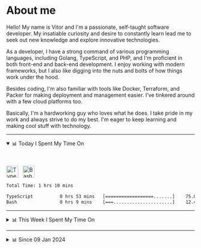 # About me

Hello! My name is Vitor and I'm a passionate, self-taught software developer. My insatiable curiosity and desire to constantly learn lead me to seek out new knowledge and explore innovative technologies.

As a developer, I have a strong command of various programming languages, including Golang, TypeScript, and PHP, and I'm proficient in both front-end and back-end development. I enjoy working with modern frameworks, but I also like digging into the nuts and bolts of how things work under the hood.

Besides coding, I'm also familiar with tools like Docker, Terraform, and Packer for making deployment and management easier. I've tinkered around with a few cloud platforms too.

Basically, I'm a hardworking guy who loves what he does. I take pride in my work and always strive to do my best. I'm eager to keep learning and making cool stuff with technology.

---

<!-- ## 📊 Today I Spent My Time On -->

<details open>
<summary>📊 Today I Spent My Time On</summary>

&nbsp;

<!--DEVTIMER:TODAY:START-->
<img align="center" width="32px" src="https://cdn.simpleicons.org/typescript/3178C6" alt="TypeScript" />&nbsp;&nbsp;&nbsp;<img align="center" width="32px" src="https://cdn.simpleicons.org/gnubash/fff" alt="Bash" />&nbsp;&nbsp;&nbsp;

```txt
Total Time: 1 hrs 10 mins

TypeScript          0 hrs 53 mins   [==================.......]    75.09 %
Bash                0 hrs 9 mins    [===......................]    12.40 %
```

<!--DEVTIMER:TODAY:END-->

</details>

---
<details>
<summary>📊 This Week I Spent My Time On</summary>

&nbsp;

<!--DEVTIMER:WEEK:START-->
<img align="center" width="32px" src="https://cdn.simpleicons.org/go/00ADD8" alt="Go" />&nbsp;&nbsp;&nbsp;<img align="center" width="32px" src="https://cdn.simpleicons.org/typescript/3178C6" alt="TypeScript" />&nbsp;&nbsp;&nbsp;<img align="center" width="32px" src="https://cdn.simpleicons.org/yaml/fff" alt="YAML" />&nbsp;&nbsp;&nbsp;<img align="center" width="32px" src="https://cdn.simpleicons.org/gnubash/fff" alt="Bash" />&nbsp;&nbsp;&nbsp;<img align="center" width="32px" src="https://cdn.simpleicons.org/markdown/fff" alt="Markdown" />&nbsp;&nbsp;&nbsp;

```txt
Total Time: 3 hrs 26 mins

Go                  2 hrs 2 mins    [==============...........]    59.09 %
TypeScript          0 hrs 53 mins   [======...................]    25.55 %
YAML                0 hrs 9 mins    [=........................]    4.60 %
Bash                0 hrs 9 mins    [=........................]    4.22 %
Markdown            0 hrs 5 mins    [.........................]    2.29 %
```

<!--DEVTIMER:WEEK:END-->
</details>

---


<details>
<summary>📊 Since 09 Jan 2024</summary>

&nbsp;

<!--DEVTIMER::START-->
<img align="center" width="32px" src="https://cdn.simpleicons.org/typescript/3178C6" alt="TypeScript" />&nbsp;&nbsp;&nbsp;<img align="center" width="32px" src="https://cdn.simpleicons.org/vuedotjs/4FC08D" alt="Vue" />&nbsp;&nbsp;&nbsp;<img align="center" width="32px" src="https://cdn.simpleicons.org/go/00ADD8" alt="Go" />&nbsp;&nbsp;&nbsp;<img align="center" width="32px" src="https://cdn.simpleicons.org/carrd/fff" alt="JSON" />&nbsp;&nbsp;&nbsp;<img align="center" width="32px" src="https://cdn.simpleicons.org/gnubash/fff" alt="Bash" />&nbsp;&nbsp;&nbsp;<img align="center" width="32px" src="https://cdn.simpleicons.org/python/3776AB" alt="Python" />&nbsp;&nbsp;&nbsp;<img align="center" width="32px" src="https://cdn.simpleicons.org/javascript/F7DF1E" alt="JavaScript" />&nbsp;&nbsp;&nbsp;<img align="center" width="32px" src="https://cdn.simpleicons.org/markdown/fff" alt="Markdown" />&nbsp;&nbsp;&nbsp;<img align="center" width="32px" src="https://cdn.simpleicons.org/yaml/fff" alt="YAML" />&nbsp;&nbsp;&nbsp;<img align="center" width="32px" src="https://cdn.simpleicons.org/html5/E34F26" alt="HTML" />&nbsp;&nbsp;&nbsp;<img align="center" width="32px" src="https://cdn.simpleicons.org/academia/fff" alt="Text" />&nbsp;&nbsp;&nbsp;<img align="center" width="32px" src="https://cdn.simpleicons.org/css3/1572B6" alt="CSS" />&nbsp;&nbsp;&nbsp;<img align="center" width="32px" src="https://cdn.simpleicons.org/php/777BB4" alt="PHP" />&nbsp;&nbsp;&nbsp;

```txt
Total Time: 253 hrs 37 mins

TypeScript          131 hrs 11 mins [============.............]    51.73 %
Vue                 30 hrs 2 mins   [==.......................]    11.84 %
Go                  25 hrs 58 mins  [==.......................]    10.24 %
JSON                12 hrs 11 mins  [=........................]    4.80 %
Bash                11 hrs 31 mins  [=........................]    4.54 %
Python              9 hrs 11 mins   [.........................]    3.62 %
JavaScript          6 hrs 6 mins    [.........................]    2.40 %
Markdown            5 hrs 47 mins   [.........................]    2.28 %
YAML                5 hrs 13 mins   [.........................]    2.06 %
SCSS                3 hrs 9 mins    [.........................]    1.24 %
Docker              2 hrs 48 mins   [.........................]    1.10 %
HTML                1 hrs 39 mins   [.........................]    0.65 %
SQL                 1 hrs 10 mins   [.........................]    0.46 %
VimL                0 hrs 56 mins   [.........................]    0.37 %
Nginx               0 hrs 29 mins   [.........................]    0.19 %
INI                 0 hrs 20 mins   [.........................]    0.13 %
XML                 0 hrs 20 mins   [.........................]    0.13 %
Text                0 hrs 17 mins   [.........................]    0.11 %
CSS                 0 hrs 13 mins   [.........................]    0.09 %
TSX                 0 hrs 9 mins    [.........................]    0.06 %
PHP                 0 hrs 7 mins    [.........................]    0.05 %
reStructuredText    0 hrs 4 mins    [.........................]    0.02 %
Sass                0 hrs 1 mins    [.........................]    0.01 %
```

<!--DEVTIMER::END-->

</details>
